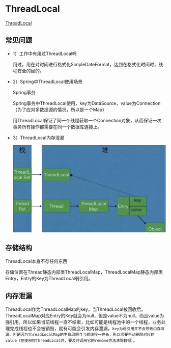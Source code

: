 # ThreadLocal

[ThreadLocal](https://mp.weixin.qq.com/s?__biz=MzU4NzA3MTc5Mg==&mid=2247484118&idx=1&sn=9526a1dc0d42926dd9bcccfc55e6abc2&scene=21#wechat_redirect)

## 常见问题

* 1）工作中有用过ThreadLocal吗

  用过，用在对时间进行格式化SimpleDateFormat，达到在格式化时间时，线程安全的目的。

* 2）Spring中ThreadLocal使用场景

  Spring事务

  Spring事务中ThreadLocal使用，key为DataSource，value为Connection（为了应对多数据源的情况，所以是一个Map）

  用ThreadLocal保证了同一个线程获取一个Connection对象，从而保证一次事务所有操作都需要在同一个数据库连接上。

* 3）ThreadLocal内存泄漏

  ![d4f54e734efe8dfb79f59bc62a5ad0ba_640_wx_fmt=png&tp=webp&wxfrom=5&wx_lazy=1&wx_co=1](img\d4f54e734efe8dfb79f59bc62a5ad0ba_640_wx_fmt=png&tp=webp&wxfrom=5&wx_lazy=1&wx_co=1.webp)

## 存储结构

ThreadLocal本身不存任何东西

存储位置在Thread静态内部类ThreadLocalMap，ThreadLocalMap静态内部类Entry，Entry的Key为ThreadLocal弱引用。

## 内存泄漏

ThreadLocal作为ThreadLocalMap的key，当ThreadLocal被回收后，ThreadLocalMap对应Entry的Key就会为null，但是value不为null，而且value为强引用，所以如果当前线程一直不结束，比如可能是线程池中的一个线程，业务处理完成线程也不会被销毁，就有可能会引发内存泄漏，`key为弱引用并不会导致内存泄漏，但是因为ThreadLocalMap的生命周期与当前线程一样长，所以需要手动删除对应的value（在使用完ThreadLocal时，要及时调用它的remove方法清除数据）`。
